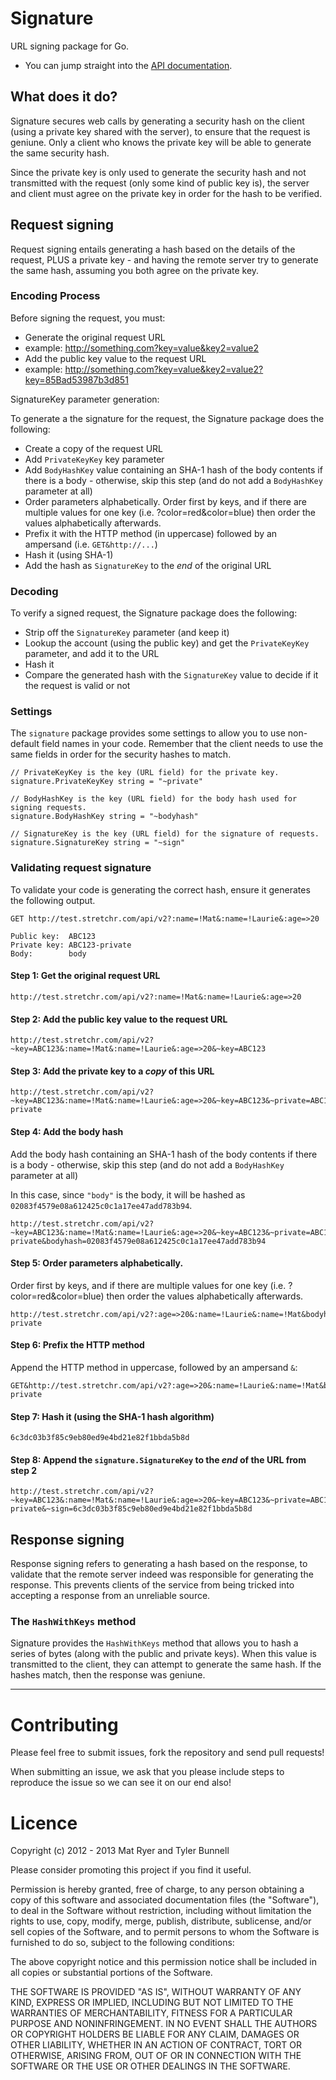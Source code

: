 Signature
=========

URL signing package for Go.

  * You can jump straight into the [API documentation](http://godoc.org/github.com/stretchr/signature).

## What does it do?

Signature secures web calls by generating a security hash on the client (using a private key shared with the server), to ensure that the request is geniune.  Only a client who knows the private key will be able to generate the same security hash.

Since the private key is only used to generate the security hash and not transmitted with the request (only some kind of public key is), the server and client must agree on the private key in order for the hash to be verified.

## Request signing

Request signing entails generating a hash based on the details of the request, PLUS a private key - and having the remote server try to generate the same hash, assuming you both agree on the private key.

### Encoding Process

Before signing the request, you must:

  * Generate the original request URL 
   * example: http://something.com?key=value&key2=value2
  * Add the public key value to the request URL
   * example: http://something.com?key=value&key2=value2?key=85Bad53987b3d851

SignatureKey parameter generation:

To generate a the signature for the request, the Signature package does the following:

  * Create a copy of the request URL
  * Add `PrivateKeyKey` key parameter
  * Add `BodyHashKey` value containing an SHA-1 hash of the body contents if there is a body - otherwise, skip this step (and do not add a `BodyHashKey` parameter at all)
  * Order parameters alphabetically.  Order first by keys, and if there are multiple values for one key (i.e. ?color=red&color=blue) then order the values alphabetically afterwards.
  * Prefix it with the HTTP method (in uppercase) followed by an ampersand (i.e. `GET&http://...`)
  * Hash it (using SHA-1)
  * Add the hash as `SignatureKey` to the _end_ of the original URL

### Decoding

To verify a signed request, the Signature package does the following:

  * Strip off the `SignatureKey` parameter (and keep it)
  * Lookup the account (using the public key) and get the `PrivateKeyKey` parameter, and add it to the URL
  * Hash it
  * Compare the generated hash with the `SignatureKey` value to decide if it the request is valid or not

### Settings

The `signature` package provides some settings to allow you to use non-default field names in your code.  Remember that the client needs to use the same fields in order for the security hashes to match.

    // PrivateKeyKey is the key (URL field) for the private key.
    signature.PrivateKeyKey string = "~private"
    
    // BodyHashKey is the key (URL field) for the body hash used for signing requests.
    signature.BodyHashKey string = "~bodyhash"
    
    // SignatureKey is the key (URL field) for the signature of requests.
    signature.SignatureKey string = "~sign"

### Validating request signature

To validate your code is generating the correct hash, ensure it generates the following output.

    GET http://test.stretchr.com/api/v2?:name=!Mat&:name=!Laurie&:age=>20

    Public key:  ABC123
    Private key: ABC123-private
    Body:        body
    
#### Step 1: Get the original request URL

    http://test.stretchr.com/api/v2?:name=!Mat&:name=!Laurie&:age=>20

#### Step 2: Add the public key value to the request URL

    http://test.stretchr.com/api/v2?~key=ABC123&:name=!Mat&:name=!Laurie&:age=>20&~key=ABC123

#### Step 3: Add the private key to a *copy* of this URL

    http://test.stretchr.com/api/v2?~key=ABC123&:name=!Mat&:name=!Laurie&:age=>20&~key=ABC123&~private=ABC123-private

#### Step 4: Add the body hash

Add the body hash containing an SHA-1 hash of the body contents if there is a body - otherwise, skip this step (and do not add a `BodyHashKey` parameter at all)

In this case, since `"body"` is the body, it will be hashed as `02083f4579e08a612425c0c1a17ee47add783b94`.

    http://test.stretchr.com/api/v2?~key=ABC123&:name=!Mat&:name=!Laurie&:age=>20&~key=ABC123&~private=ABC123-private&bodyhash=02083f4579e08a612425c0c1a17ee47add783b94

#### Step 5: Order parameters alphabetically.

Order first by keys, and if there are multiple values for one key (i.e. ?color=red&color=blue) then order the values alphabetically afterwards.

    http://test.stretchr.com/api/v2?:age=>20&:name=!Laurie&:name=!Mat&bodyhash=02083f4579e08a612425c0c1a17ee47add783b94&~key=ABC123&~private=ABC123-private

#### Step 6: Prefix the HTTP method

Append the HTTP method in uppercase, followed by an ampersand `&`:

    GET&http://test.stretchr.com/api/v2?:age=>20&:name=!Laurie&:name=!Mat&bodyhash=02083f4579e08a612425c0c1a17ee47add783b94&~key=ABC123&~private=ABC123-private

#### Step 7: Hash it (using the SHA-1 hash algorithm)

    6c3dc03b3f85c9eb80ed9e4bd21e82f1bbda5b8d

#### Step 8: Append the `signature.SignatureKey` to the *end* of the URL from step 2

    http://test.stretchr.com/api/v2?~key=ABC123&:name=!Mat&:name=!Laurie&:age=>20&~key=ABC123&~private=ABC123-private&~sign=6c3dc03b3f85c9eb80ed9e4bd21e82f1bbda5b8d

## Response signing

Response signing refers to generating a hash based on the response, to validate that the remote server indeed was responsible for generating the response.  This prevents clients of the service from being tricked into accepting a response from an unreliable source.

### The `HashWithKeys` method

Signature provides the `HashWithKeys` method that allows you to hash a series of bytes (along with the public and private keys).  When this value is transmitted to the client, they can attempt to generate the same hash.  If the hashes match, then the response was geniune.


------

Contributing
============

Please feel free to submit issues, fork the repository and send pull requests!

When submitting an issue, we ask that you please include steps to reproduce the issue so we can see it on our end also!


Licence
=======
Copyright (c) 2012 - 2013 Mat Ryer and Tyler Bunnell

Please consider promoting this project if you find it useful.

Permission is hereby granted, free of charge, to any person obtaining a copy of this software and associated documentation files (the "Software"), to deal in the Software without restriction, including without limitation the rights to use, copy, modify, merge, publish, distribute, sublicense, and/or sell copies of the Software, and to permit persons to whom the Software is furnished to do so, subject to the following conditions:

The above copyright notice and this permission notice shall be included in all copies or substantial portions of the Software.

THE SOFTWARE IS PROVIDED "AS IS", WITHOUT WARRANTY OF ANY KIND, EXPRESS OR IMPLIED, INCLUDING BUT NOT LIMITED TO THE WARRANTIES OF MERCHANTABILITY, FITNESS FOR A PARTICULAR PURPOSE AND NONINFRINGEMENT. IN NO EVENT SHALL THE AUTHORS OR COPYRIGHT HOLDERS BE LIABLE FOR ANY CLAIM, DAMAGES OR OTHER LIABILITY, WHETHER IN AN ACTION OF CONTRACT, TORT OR OTHERWISE, ARISING FROM, OUT OF OR IN CONNECTION WITH THE SOFTWARE OR THE USE OR OTHER DEALINGS IN THE SOFTWARE.
